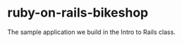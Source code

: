 ruby-on-rails-bikeshop
======================

The sample application we build in the Intro to Rails class.
